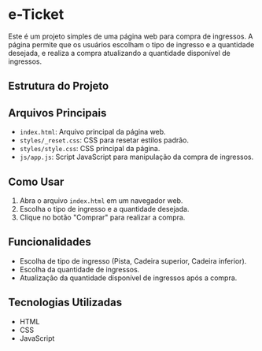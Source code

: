 # e-Ticket

Este é um projeto simples de uma página web para compra de ingressos. A página permite que os usuários escolham o tipo de ingresso e a quantidade desejada, e realiza a compra atualizando a quantidade disponível de ingressos.

## Estrutura do Projeto


## Arquivos Principais

- `index.html`: Arquivo principal da página web.
- `styles/_reset.css`: CSS para resetar estilos padrão.
- `styles/style.css`: CSS principal da página.
- `js/app.js`: Script JavaScript para manipulação da compra de ingressos.

## Como Usar

1. Abra o arquivo `index.html` em um navegador web.
2. Escolha o tipo de ingresso e a quantidade desejada.
3. Clique no botão "Comprar" para realizar a compra.

## Funcionalidades

- Escolha de tipo de ingresso (Pista, Cadeira superior, Cadeira inferior).
- Escolha da quantidade de ingressos.
- Atualização da quantidade disponível de ingressos após a compra.

## Tecnologias Utilizadas

- HTML
- CSS
- JavaScript


